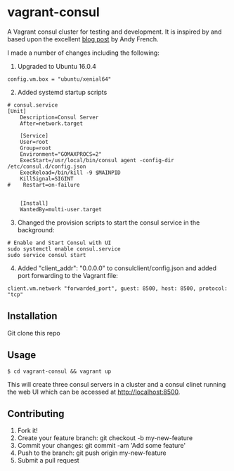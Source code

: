 # vagrant-consul
A Vagrant consul cluster for testing and development. It is inspired by and based upon the excellent [blog post](http://www.andyfrench.info/2015/08/setting-up-consul-cluster-for-testing.html) by Andy French.

I made a number of changes including the following:

1. Upgraded to Ubuntu 16.0.4

```
config.vm.box = "ubuntu/xenial64"
```
2. Added systemd startup scripts

```
# consul.service
[Unit]
    Description=Consul Server
    After=network.target

    [Service]
    User=root
    Group=root
    Environment="GOMAXPROCS=2"
    ExecStart=/usr/local/bin/consul agent -config-dir /etc/consul.d/config.json
    ExecReload=/bin/kill -9 $MAINPID
    KillSignal=SIGINT
#    Restart=on-failure


    [Install]
    WantedBy=multi-user.target
```

3. Changed the provision scripts to start the consul service in the background:

```
# Enable and Start Consul with UI
sudo systemctl enable consul.service
sudo service consul start
```
4. Added "client_addr": "0.0.0.0" to consulclient/config.json and added port forwarding to the Vagrant file:

```
client.vm.network "forwarded_port", guest: 8500, host: 8500, protocol: "tcp"
```
## Installation

Git clone this repo

## Usage
```
$ cd vagrant-consul && vagrant up
```
This will create three consul servers in a cluster and a consul clinet running the web UI which can be accessed at [http://localhost:8500](http://localhost:8500).

## Contributing

1. Fork it!
2. Create your feature branch: git checkout -b my-new-feature
3. Commit your changes: git commit -am 'Add some feature'
4. Push to the branch: git push origin my-new-feature
5. Submit a pull request



